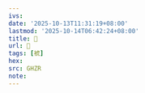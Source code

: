 ```yaml
---
ivs:
date: '2025-10-13T11:31:19+08:00'
lastmod: '2025-10-14T06:42:24+08:00'
title: 󰩂
url: 󰩂
tags: [裭]
hex: 
src: GHZR
note:
---
```


